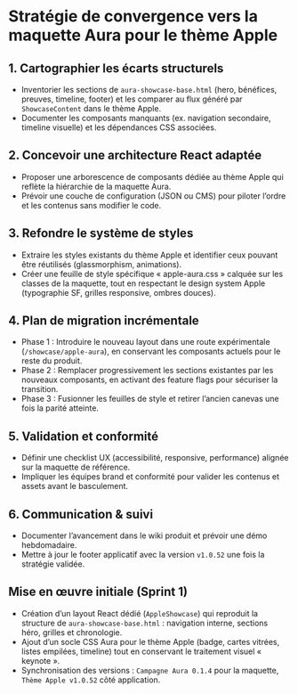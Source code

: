 # Stratégie de convergence vers la maquette Aura pour le thème Apple

## 1. Cartographier les écarts structurels
- Inventorier les sections de `aura-showcase-base.html` (hero, bénéfices, preuves, timeline, footer) et les comparer au flux généré par `ShowcaseContent` dans le thème Apple.
- Documenter les composants manquants (ex. navigation secondaire, timeline visuelle) et les dépendances CSS associées.

## 2. Concevoir une architecture React adaptée
- Proposer une arborescence de composants dédiée au thème Apple qui reflète la hiérarchie de la maquette Aura.
- Prévoir une couche de configuration (JSON ou CMS) pour piloter l’ordre et les contenus sans modifier le code.

## 3. Refondre le système de styles
- Extraire les styles existants du thème Apple et identifier ceux pouvant être réutilisés (glassmorphism, animations).
- Créer une feuille de style spécifique « apple-aura.css » calquée sur les classes de la maquette, tout en respectant le design system Apple (typographie SF, grilles responsive, ombres douces).

## 4. Plan de migration incrémentale
- Phase 1 : Introduire le nouveau layout dans une route expérimentale (`/showcase/apple-aura`), en conservant les composants actuels pour le reste du produit.
- Phase 2 : Remplacer progressivement les sections existantes par les nouveaux composants, en activant des feature flags pour sécuriser la transition.
- Phase 3 : Fusionner les feuilles de style et retirer l’ancien canevas une fois la parité atteinte.

## 5. Validation et conformité
- Définir une checklist UX (accessibilité, responsive, performance) alignée sur la maquette de référence.
- Impliquer les équipes brand et conformité pour valider les contenus et assets avant le basculement.

## 6. Communication & suivi
- Documenter l’avancement dans le wiki produit et prévoir une démo hebdomadaire.
- Mettre à jour le footer applicatif avec la version `v1.0.52` une fois la stratégie validée.

## Mise en œuvre initiale (Sprint 1)
- Création d’un layout React dédié (`AppleShowcase`) qui reproduit la structure de `aura-showcase-base.html` : navigation interne, sections héro, grilles et chronologie.
- Ajout d’un socle CSS Aura pour le thème Apple (badge, cartes vitrées, listes empilées, timeline) tout en conservant le traitement visuel « keynote ».
- Synchronisation des versions : `Campagne Aura 0.1.4` pour la maquette, `Thème Apple v1.0.52` côté application.

